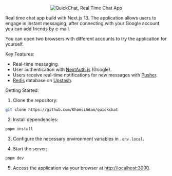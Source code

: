 <p align="center">
  <img src="https://github.com/KhomsiAdam/create-express-rest-ts/assets/9354045/dd0ae4f3-7558-4a0a-8292-0c897f34ba84" alt="QuickChat, Real Time Chat App"></img>
</p>

Real time chat app build with Next.js 13. The application allows users to engage in instant messaging, after connecting with your Google account you can add friends by e-mail.

You can open two browsers with different accounts to try the application for yourself.

Key Features:
- Real-time messaging.
- User authentication with [NextAuth.js](https://next-auth.js.org/) (Google).
- Users receive real-time notifications for new messages with [Pusher](https://pusher.com/).
- [Redis](https://redis.io/) database on [Upstash](https://upstash.com/).

Getting Started:
1. Clone the repository:
```bash
git clone https://github.com/KhomsiAdam/quickchat
```
2. Install dependencies:
```bash
pnpm install
```
3. Configure the necessary environment variables in `.env.local`.

4. Start the server:
```bash
pnpm dev
```

5. Access the application via your browser at [http://localhost:3000](http://localhost:3000).
